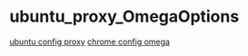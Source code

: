# ubuntu_proxy_OmegaOptions

[ubuntu config proxy](https://iyuantiao.com/fenxiangfuli/jiaocheng/v2ray.html)
[chrome config omega](https://www.flyzy2005.com/tech/switchyomega-proxy-server/)
